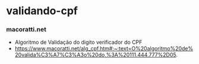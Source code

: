# validando-cpf
### macoratti.net
* Algoritmo de Validação do digito verificador do CPF
* https://www.macoratti.net/alg_cpf.htm#:~:text=O%20algoritmo%20de%20valida%C3%A7%C3%A3o%20do,%3A%20111.444.777%2D05.
